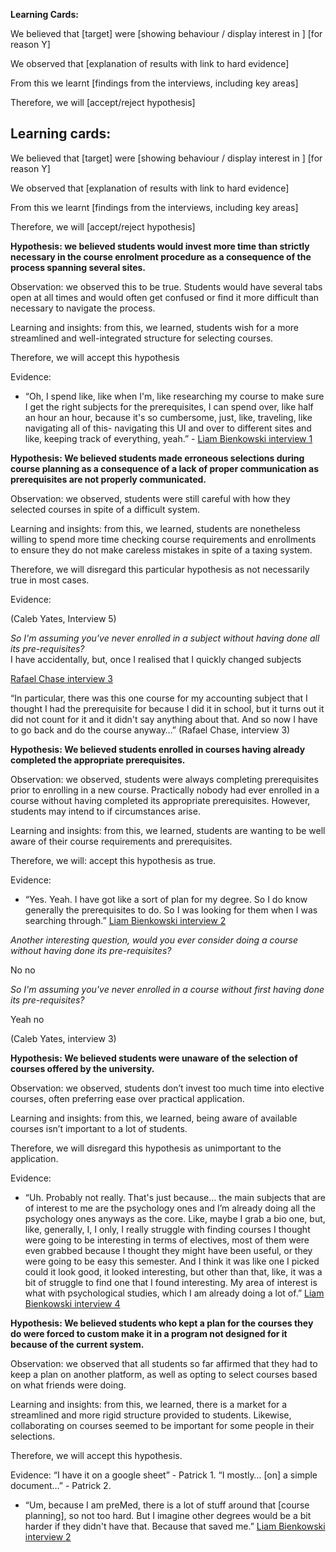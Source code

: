 
**Learning Cards:**

We believed that \[target\] were \[showing behaviour / display interest in \] \[for reason Y\]

We observed that \[explanation of results with link to hard evidence\]

From this we learnt \[findings from the interviews, including key areas\]

Therefore, we will \[accept/reject hypothesis\]

## Learning cards:

We believed that \[target\] were \[showing behaviour / display interest in \] \[for reason Y\]

We observed that \[explanation of results with link to hard evidence\]

From this we learnt \[findings from the interviews, including key areas\]

Therefore, we will \[accept/reject hypothesis\]

**Hypothesis: we believed students would invest more time than strictly necessary in the course enrolment procedure as a consequence of the process spanning several sites.**

Observation: we observed this to be true. Students would have several tabs open at all times and would often get confused or find it more difficult than necessary to navigate the process.

Learning and insights: from this, we learned, students wish for a more streamlined and well-integrated structure for selecting courses.

Therefore, we will accept this hypothesis

Evidence:

- “Oh, I spend like, like when I'm, like researching my course to make sure I get the right subjects for the prerequisites, I can spend over, like half an hour an hour, because it's so cumbersome, just, like, traveling, like navigating all of this- navigating this UI and over to different sites and like, keeping track of everything, yeah.” - [Liam Bienkowski interview 1](../../interviews/iteration_1/liam_bienkowski/liam_bienkowski_2025-08-19_1.md)

**Hypothesis: We believed students made erroneous selections during course planning as a consequence of a lack of proper communication as prerequisites are not properly communicated.**

Observation: we observed, students were still careful with how they selected courses in spite of a difficult system. 

Learning and insights: from this, we learned, students are nonetheless willing to spend more time checking course requirements and enrollments to ensure they do not make careless mistakes in spite of a taxing system.

Therefore, we will disregard this particular hypothesis as not necessarily true in most cases. 

Evidence:

(Caleb Yates, Interview 5\)

*So I'm assuming you've never enrolled in a subject without having done all its pre-requisites?*  
I have accidentally, but, once I realised that I quickly changed subjects

[Rafael Chase interview 3](../../interviews/iteration_1/rafael_chase/rafael_2025_08_27_3.md)

“In particular, there was this one course for my accounting subject that I thought I had the prerequisite for because I did it in school, but it turns out it did not count for it and it didn't say anything about that. And so now I have to go back and do the course anyway…” (Rafael Chase, interview 3\)

**Hypothesis: We believed students enrolled in courses having already completed the appropriate prerequisites.**

Observation: we observed, students were always completing prerequisites prior to enrolling in a new course. Practically nobody had ever enrolled in a course without having completed its appropriate prerequisites. However, students may intend to if circumstances arise.

Learning and insights: from this, we learned, students are wanting to be well aware of their course requirements and prerequisites. 

Therefore, we will: accept this hypothesis as true.

Evidence: 

- “Yes. Yeah. I have got like a sort of plan for my degree. So I do know generally the prerequisites to do. So I was looking for them when I was searching through.” [Liam Bienkowski interview 2](../../interviews/iteration_1/liam_bienkowski/liam_bienkowski_2025-08-20_2.md)

*Another interesting question, would you ever consider doing a course without having done its pre-requisites?*

No no

*So I'm assuming you've never enrolled in a course without first having done its pre-requisites?*

Yeah no

(Caleb Yates, interview 3\)

**Hypothesis: We believed students were unaware of the selection of courses offered by the university.**

Observation: we observed, students don’t invest too much time into elective courses, often preferring ease over practical application. 

Learning and insights: from this, we learned, being aware of available courses isn’t important to a lot of students. 

Therefore, we will disregard this hypothesis as unimportant to the application. 

Evidence:

- “Uh. Probably not really. That's just because… the main subjects that are of interest to me are the psychology ones and I’m already doing all the psychology ones anyways as the core. Like, maybe I grab a bio one, but, like, generally, I, I only, I really struggle with finding courses I thought were going to be interesting in terms of electives, most of them were even grabbed because I thought they might have been useful, or they were going to be easy this semester. And I think it was like one I picked could it look good, it looked interesting, but other than that, like, it was a bit of struggle to find one that I found interesting. My area of interest is what with psychological studies, which I am already doing a lot of.” [Liam Bienkowski interview 4](../../interviews/iteration_1/liam_bienkowski/liam_bienkowski_2025-08-20_4.md)

**Hypothesis: We believed students who kept a plan for the courses they do were forced to custom make it in a program not designed for it because of the current system.**

Observation: we observed that all students so far affirmed that they had to keep a plan on another platform, as well as opting to select courses based on what friends were doing. 

Learning and insights: from this, we learned, there is a market for a streamlined and more rigid structure provided to students. Likewise, collaborating on courses seemed to be important for some people in their selections.

Therefore, we will accept this hypothesis.

Evidence: “I have it on a google sheet” \- Patrick 1\. “I mostly… \[on\] a simple document…” \- Patrick 2\.

- “Um, because I am preMed, there is a lot of stuff around that \[course planning\], so not too hard. But I imagine other degrees would be a bit harder if they didn't have that. Because that saved me.” [Liam Bienkowski interview 2](../../interviews/iteration_1/liam_bienkowski/liam_bienkowski_2025-08-20_2.md)